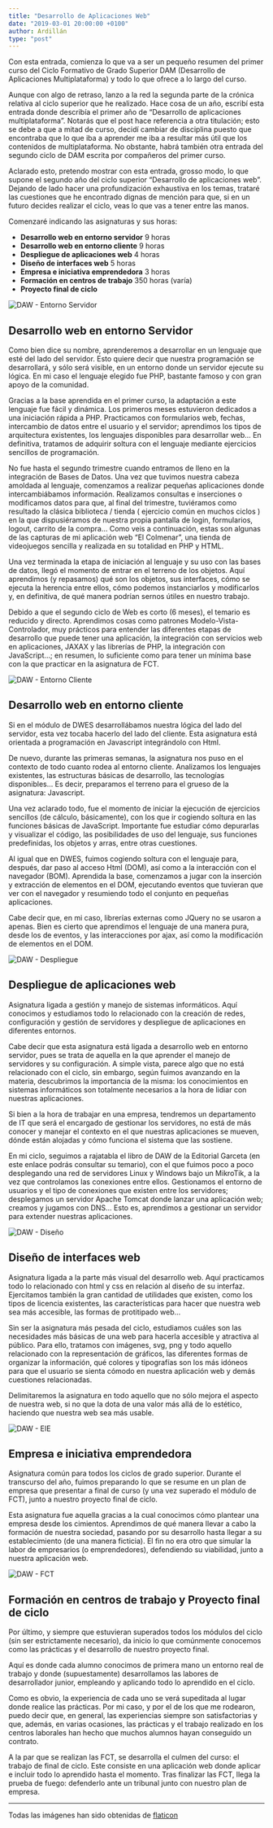 ```yaml
---
title: "Desarrollo de Aplicaciones Web"
date: "2019-03-01 20:00:00 +0100"
author: Ardillán
type: "post"
---
```


Con esta entrada, comienza lo que va a ser un pequeño resumen del primer curso del Ciclo Formativo de Grado Superior DAM (Desarrollo de Aplicaciones Multiplataforma) y todo lo que ofrece a lo largo del curso.

Aunque con algo de retraso, lanzo a la red la segunda parte de la crónica relativa al ciclo superior que he realizado. Hace cosa de un año, escribí esta entrada donde describía el primer año de “Desarrollo de aplicaciones multiplataforma”. Notarás que el post hace referencia a otra titulación; esto se debe a que a mitad de curso, decidí cambiar de disciplina puesto que encontraba que lo que iba a aprender me iba a resultar más útil que los contenidos de multiplataforma. No obstante, habrá también otra entrada del segundo ciclo de DAM escrita por compañeros del primer curso.

Aclarado esto, pretendo mostrar con esta entrada, grosso modo, lo que supone el segundo año del ciclo superior “Desarrollo de aplicaciones web”. Dejando de lado hacer una profundización exhaustiva en los temas, trataré las cuestiones que he encontrado dignas de mención para que, si en un futuro decides realizar el ciclo, veas lo que vas a tener entre las manos.

Comenzaré indicando las asignaturas y sus horas:

- **Desarrollo web en entorno servidor** 9 horas
- **Desarrollo web en entorno cliente** 9 horas
- **Despliegue de aplicaciones web** 4 horas
- **Diseño de interfaces web** 5 horas
- **Empresa e iniciativa emprendedora** 3 horas
- **Formación en centros de trabajo** 350 horas (varía)
- **Proyecto final de ciclo**

![DAW - Entorno Servidor](/../../content/images/posts/desarrollo-de-aplicaciones-web-1.jpg)

## Desarrollo web en entorno Servidor

Como bien dice su nombre, aprenderemos a desarrollar en un lenguaje que esté del lado del servidor. Esto quiere decir que nuestra programación se desarrollará, y sólo será visible, en un entorno donde un servidor ejecute su lógica. En mi caso el lenguaje elegido fue PHP, bastante famoso y con gran apoyo de la comunidad.

Gracias a la base aprendida en el primer curso, la adaptación a este lenguaje fue fácil y dinámica. Los primeros meses estuvieron dedicados a una iniciación rápida a PHP. Practicamos con formularios web, fechas, intercambio de datos entre el usuario y el servidor; aprendimos los tipos de arquitectura existentes, los lenguajes disponibles para desarrollar web… En definitiva, tratamos de adquirir soltura con el lenguaje mediante ejercicios sencillos de programación.

No fue hasta el segundo trimestre cuando entramos de lleno en la integración de Bases de Datos. Una vez que tuvimos nuestra cabeza amoldada al lenguaje, comenzamos a realizar pequeñas aplicaciones donde intercambiábamos información. Realizamos consultas e inserciones o modificamos datos para que, al final del trimestre, tuviéramos como resultado la clásica biblioteca / tienda ( ejercicio común en muchos ciclos ) en la que dispusiéramos de nuestra propia pantalla de login, formularios, logout, carrito de la compra… Como veis a continuación, estas son algunas de las capturas de mi aplicación web “El Colmenar”, una tienda de videojuegos sencilla y realizada en su totalidad en PHP y HTML.

Una vez terminada la etapa de iniciación al lenguaje y su uso con las bases de datos, llegó el momento de entrar en el terreno de los objetos. Aquí aprendimos (y repasamos) qué son los objetos, sus interfaces, cómo se ejecuta la herencia entre ellos, cómo podemos instanciarlos y modificarlos y, en definitiva, de qué manera podrían sernos útiles en nuestro trabajo.

Debido a que el segundo ciclo de Web es corto (6 meses), el temario es reducido y directo. Aprendimos cosas como patrones Modelo-Vista-Controlador, muy prácticos para entender las diferentes etapas de desarrollo que puede tener una aplicación, la integración con servicios web en aplicaciones, JAXAX y las librerías de PHP, la integración con JavaScript…; en resumen, lo suficiente como para tener un mínima base con la que practicar en la asignatura de FCT.

![DAW - Entorno Cliente](/../../content/images/posts/desarrollo-de-aplicaciones-web-2.jpg)

## Desarrollo web en entorno cliente

Si en el módulo de DWES desarrollábamos nuestra lógica del lado del servidor, esta vez tocaba hacerlo del lado del cliente. Esta asignatura está orientada a programación en Javascript integrándolo con Html.

De nuevo, durante las primeras semanas, la asignatura nos puso en el contexto de todo cuanto rodea al entorno cliente. Analizamos los lenguajes existentes, las estructuras básicas de desarrollo, las tecnologías disponibles… Es decir, preparamos el terreno para el grueso de la asignatura: Javascript.

Una vez aclarado todo, fue el momento de iniciar la ejecución de ejercicios sencillos (de cálculo, básicamente), con los que ir cogiendo soltura en las funciones básicas de JavaScript. Importante fue estudiar cómo depurarlas y visualizar el código, las posibilidades de uso del lenguaje, sus funciones predefinidas, los objetos y arras, entre otras cuestiones.

Al igual que en DWES, fuimos cogiendo soltura con el lenguaje para, después, dar paso al acceso Html (DOM), así como a la interacción con el navegador (BOM). Aprendida la base, comenzamos a jugar con la inserción y extracción de elementos en el DOM, ejecutando eventos que tuvieran que ver con el navegador y resumiendo todo el conjunto en pequeñas aplicaciones.

Cabe decir que, en mi caso, librerías externas como JQuery no se usaron a apenas. Bien es cierto que aprendimos el lenguaje de una manera pura, desde los de eventos, y las interacciones por ajax, así como la modificación de elementos en el DOM.

![DAW - Despliegue](/../../content/images/posts/desarrollo-de-aplicaciones-web-3.jpg)

## Despliegue de aplicaciones web

Asignatura ligada a gestión y manejo de sistemas informáticos. Aquí conocimos y estudiamos todo lo relacionado con la creación de redes, configuración y gestión de servidores y despliegue de aplicaciones en diferentes entornos.

Cabe decir que esta asignatura está ligada a desarrollo web en entorno servidor, pues se trata de aquella en la que aprender el manejo de servidores y su configuración. A simple vista, parece algo que no está relacionado con el ciclo, sin embargo, según fuimos avanzando en la materia, descubrimos la importancia de la misma: los conocimientos en sistemas informáticos son totalmente necesarios a la hora de lidiar con nuestras aplicaciones.

Si bien a la hora de trabajar en una empresa, tendremos un departamento de IT que será el encargado de gestionar los servidores, no está de más conocer y manejar el contexto en el que nuestras aplicaciones se mueven, dónde están alojadas y cómo funciona el sistema que las sostiene.

En mi ciclo, seguimos a rajatabla el libro de DAW de la Editorial Garceta (en este enlace podrás consultar su temario), con el que fuimos poco a poco desplegando una red de servidores Linux y Windows bajo un MikroTik, a la vez que controlamos las conexiones entre ellos. Gestionamos el entorno de usuarios y el tipo de conexiones que existen entre los servidores; desplegamos un servidor Apache Tomcat donde lanzar una aplicación web; creamos y jugamos con DNS… Esto es, aprendimos a gestionar un servidor para extender nuestras aplicaciones.

![DAW - Diseño](/../../content/images/posts/desarrollo-de-aplicaciones-web-4.jpg)

## Diseño de interfaces web

Asignatura ligada a la parte más visual del desarrollo web. Aquí practicamos todo lo relacionado con html y css en relación al diseño de su interfaz. Ejercitamos también la gran cantidad de utilidades que existen, como los tipos de licencia existentes, las características para hacer que nuestra web sea más accesible, las formas de protitipado web…

Sin ser la asignatura más pesada del ciclo, estudiamos cuáles son las necesidades más básicas de una web para hacerla accesible y atractiva al público. Para ello, tratamos con imágenes, svg, png y todo aquello relacionado con la representación de gráficos, las diferentes formas de organizar la información, qué colores y tipografías son los más idóneos para que el usuario se sienta cómodo en nuestra aplicación web y demás cuestiones relacionadas.

Delimitaremos la asignatura en todo aquello que no sólo mejora el aspecto de nuestra web, si no que la dota de una valor más allá de lo estético, haciendo que nuestra web sea más usable.

![DAW - EIE](/../../content/images/posts/desarrollo-de-aplicaciones-web-5.jpg)

## Empresa e iniciativa emprendedora

Asignatura común para todos los ciclos de grado superior. Durante el transcurso del año, fuimos preparando lo que se resume en un plan de empresa que presentar a final de curso (y una vez superado el módulo de FCT), junto a nuestro proyecto final de ciclo.

Esta asignatura fue aquella gracias a la cual conocimos cómo plantear una empresa desde los cimientos. Aprendimos de qué manera llevar a cabo la formación de nuestra sociedad, pasando por su desarrollo hasta llegar a su establecimiento (de una manera ficticia). El fin no era otro que simular la labor de empresarios (o emprendedores), defendiendo su viabilidad, junto a nuestra aplicación web.

![DAW - FCT](/../../content/images/posts/desarrollo-de-aplicaciones-web-6.jpg)

## Formación en centros de trabajo y Proyecto final de ciclo

Por último, y siempre que estuvieran superados todos los módulos del ciclo (sin ser estrictamente necesario), da inicio lo que comúnmente conocemos como las prácticas y el desarrollo de nuestro proyecto final.

Aquí es donde cada alumno conocimos de primera mano un entorno real de trabajo y donde (supuestamente) desarrollamos las labores de desarrollador junior, empleando y aplicando todo lo aprendido en el ciclo.

Como es obvio, la experiencia de cada uno se verá supeditada al lugar donde realice las prácticas. Por mi caso, y por el de los que me rodearon, puedo decir que, en general, las experiencias siempre son satisfactorias y que, además, en varias ocasiones, las prácticas y el trabajo realizado en los centros laborales han hecho que muchos alumnos hayan conseguido un contrato.

A la par que se realizan las FCT, se desarrolla el culmen del curso: el trabajo de final de ciclo. Este consiste en una aplicación web donde aplicar e incluir todo lo aprendido hasta el momento. Tras finalizar las FCT, llega la prueba de fuego: defenderlo ante un tribunal junto con nuestro plan de empresa.

---

Todas las imágenes han sido obtenidas de [flaticon](http://flaticon.com)
